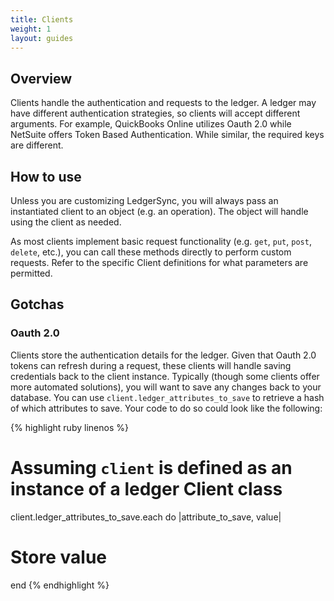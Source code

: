 ```yaml
---
title: Clients
weight: 1
layout: guides
---
```


## Overview

Clients handle the authentication and requests to the ledger.  A ledger may have different authentication strategies,
so clients will accept different arguments.  For example, QuickBooks Online utilizes Oauth 2.0 while NetSuite offers
Token Based Authentication.  While similar, the required keys are different.

## How to use

Unless you are customizing LedgerSync, you will always pass an instantiated client to an object (e.g. an operation).
The object will handle using the client as needed.

As most clients implement basic request functionality (e.g. `get`, `put`, `post`, `delete`, etc.), you can call these methods directly to perform custom requests.  Refer to the specific Client definitions for what parameters are permitted.

## Gotchas

### Oauth 2.0

Clients store the authentication details for the ledger.  Given that Oauth 2.0 tokens can refresh during a request,
these clients will handle saving credentials back to the client instance.  Typically (though some clients offer
more automated solutions), you will want to save any changes back to your database.  You can use
`client.ledger_attributes_to_save` to retrieve a hash of which attributes to save. Your code to do so could look like
the following:

{% highlight ruby linenos %}
# Assuming `client` is defined as an instance of a ledger Client class
client.ledger_attributes_to_save.each do |attribute_to_save, value|
  # Store value
end
{% endhighlight %}
